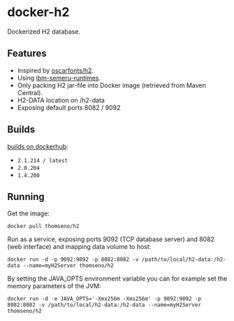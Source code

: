 # docker-h2

Dockerized H2 database.

## Features

* Inspired by [oscarfonts/h2](https://github.com/oscarfonts/docker-h2).
* Using [ibm-semeru-runtimes](https://hub.docker.com/_/ibm-semeru-runtime).
* Only packing H2 jar-file into Docker image (retrieved from Maven Central).
* H2-DATA location on /h2-data
* Exposing default ports 8082 / 9092

## Builds

[builds on dockerhub](https://hub.docker.com/r/thomseno/h2/):

* `2.1.214 / latest`
* `2.0.204`
* `1.4.200`

## Running

Get the image:

```
docker pull thomseno/h2
```

Run as a service, exposing ports 9092 (TCP database server) and 8082 (web interface) and mapping data volume to host:

```
docker run -d -p 9092:9092 -p 8082:8082 -v /path/to/local/h2-data:/h2-data --name=myH2Server thomseno/h2
```

By setting the JAVA_OPTS environment variable you can for example set the memory parameters of the JVM:

```
docker run -d -e JAVA_OPTS='-Xmx256m -Xms256m' -p 9092:9092 -p 8082:8082 -v /path/to/local/h2-data:/h2-data --name=myH2Server thomseno/h2
```
